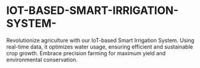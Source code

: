 # IOT-BASED-SMART-IRRIGATION-SYSTEM-
Revolutionize agriculture with our IoT-based Smart Irrigation System. Using real-time data, it optimizes water usage, ensuring efficient and sustainable crop growth. Embrace precision farming for maximum yield and environmental conservation.
